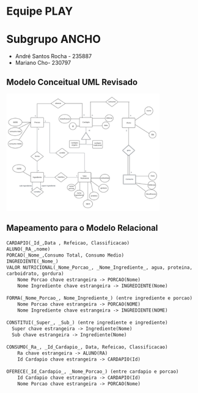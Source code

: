 # Equipe PLAY

# Subgrupo ANCHO
* André Santos Rocha - 235887
* Mariano Cho- 230797


## Modelo Conceitual UML Revisado

<img src="images/ER_lab03.png" width="400px" height="auto">


## Mapeamento para o Modelo Relacional
~~~
CARDAPIO(_Id_,Data , Refeicao, Classificacao)
ALUNO(_RA_,nome)
PORCAO(_Nome_,Consumo Total, Consumo Medio)
INGREDIENTE(_Nome_)
VALOR NUTRICIONAL(_Nome_Porcao_, _Nome_Ingrediente_, agua, proteina, carboidrato, gordura)
	Nome Porcao chave estrangeira -> PORCAO(Nome)
	Nome Ingrediente chave estrangeira -> INGREDIENTE(Nome)

FORMA(_Nome_Porcao_, Nome_Ingrediente_) (entre ingrediente e porcao)
	Nome Porcao chave estrangeira -> PORCAO(NOME)
	Nome Ingrediente chave estrangeira -> INGREDIENTE(NOME)

CONSTITUI(_Super_, _Sub_) (entre ingrediente e ingrediente)
  Super chave estrangeira -> Ingrediente(Nome)
  Sub chave estrangeira -> Ingrediente(Nome)

CONSUMO(_Ra_, _Id_Cardapio_, Data, Refeicao, Classificacao)
	Ra chave estrangeira -> ALUNO(RA)
	Id Cardapio chave estrangeira -> CARDAPIO(Id)

OFERECE(_Id_Cardapio_, _Nome_Porcao_) (entre cardapio e porcao)
	Id Cardapio chave estrangeira -> CARDAPIO(Id)
	Nome Porcao chave estrangeira -> PORCAO(Nome)
~~~